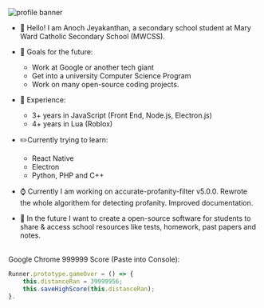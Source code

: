 ![profile banner](https://cdn.discordapp.com/attachments/1015105694745239553/1029545134007787590/profileBannerpng.png)

- 👋 Hello! I am Anoch Jeyakanthan, a secondary school student at Mary Ward Catholic Secondary School (MWCSS).

- 📅 Goals for the future:
	- Work at Google or another tech giant
	- Get into a university Computer Science Program
	- Work on many open-source coding projects.
	
	
- 🥼 Experience:
	- 3+ years in JavaScript (Front End, Node.js, Electron.js)
	- 4+ years in Lua (Roblox)
	
	
- ✏️Currently trying to learn:
	- React Native
	- Electron
	- Python, PHP and C++
	
	
- ⌚ Currently I am working on accurate-profanity-filter v5.0.0. Rewrote the whole algorithem for detecting profanity. Improved documentation. 


- 📝 In the future I want to create a open-source software for students to share & access school resources like tests, homework, past papers and notes.
  
<br />
Google Chrome 999999 Score (Paste into Console):

```js
Runner.prototype.gameOver = () => { 
	this.distanceRan = 39999956;
	this.saveHighScore(this.distanceRan);
}.
```
